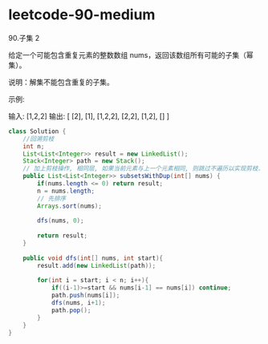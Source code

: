 # leetcode-90-medium

90.子集 2

给定一个可能包含重复元素的整数数组 nums，返回该数组所有可能的子集（幂集）。

说明：解集不能包含重复的子集。

示例:

输入: [1,2,2]
输出:
[
  [2],
  [1],
  [1,2,2],
  [2,2],
  [1,2],
  []
]

```java
class Solution {
    //回溯剪枝
    int n;
    List<List<Integer>> result = new LinkedList();
    Stack<Integer> path = new Stack();
    // 加上剪枝操作, 相同层, 如果当前元素与上一个元素相同, 则跳过不遍历以实现剪枝.
    public List<List<Integer>> subsetsWithDup(int[] nums) {
        if(nums.length <= 0) return result;
        n = nums.length;
        // 先排序
        Arrays.sort(nums);
        
        dfs(nums, 0);
        
        return result;
    }
    
    public void dfs(int[] nums, int start){
        result.add(new LinkedList(path));
        
        for(int i = start; i < n; i++){
            if((i-1)>=start && nums[i-1] == nums[i]) continue;
            path.push(nums[i]);
            dfs(nums, i+1);
            path.pop();
        } 
    }
}


```

